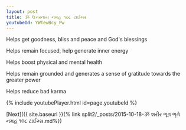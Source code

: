 ```yaml
---
layout: post
title: ૐ ઉત્તરનાય નમહ ૧૦૮ ટાઈમ્સ
youtubeId: YWTewBcy_Pw
---
```

 
 
Helps get goodness, bliss and peace and God's blessings
 
Helps remain focused, help generate inner energy 
 
Helps boost physical and mental health 
 
Helps remain grounded and generates a sense of gratitude towards the greater power 
 
Helps reduce bad karma
 
 
 
 


{% include youtubePlayer.html id=page.youtubeId %}
 
[Next]({{ site.baseurl }}{% link  split2/_posts/2015-10-18-ૐ શરીર ભૂત ભૃતે નમહ ૧૦૮ ટાઈમ્સ.md%})
 
